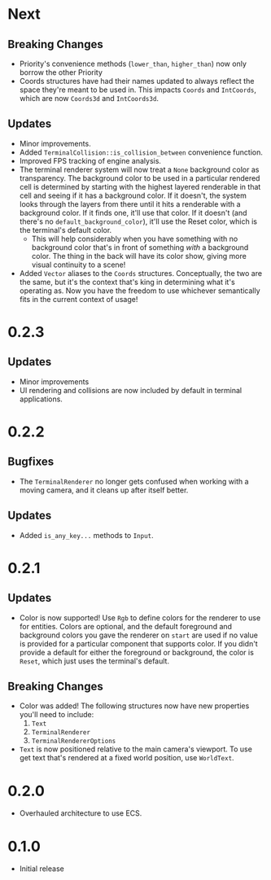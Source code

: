 # Next
## Breaking Changes
  - Priority's convenience methods (`lower_than`, `higher_than`) now only borrow the other Priority
  - Coords structures have had their names updated to always reflect the space they're meant to be used in. This impacts `Coords` and `IntCoords`, which are now `Coords3d` and `IntCoords3d`.
## Updates
  - Minor improvements.
  - Added `TerminalCollision::is_collision_between` convenience function.
  - Improved FPS tracking of engine analysis.
  - The terminal renderer system will now treat a `None` background color as transparency. The background color to be used in a particular rendered cell is determined by starting with the highest layered renderable in that cell and seeing if it has a background color. If it doesn't, the system looks through the layers from there until it hits a renderable with a background color. If it finds one, it'll use that color. If it doesn't (and there's no `default_background_color`), it'll use the Reset color, which is the terminal's default color.
    - This will help considerably when you have something with no background color that's in front of something _with_ a background color. The thing in the back will have its color show, giving more visual continuity to a scene!
  - Added `Vector` aliases to the `Coords` structures. Conceptually, the two are the same, but it's the context that's king in determining what it's operating as. Now you have the freedom to use whichever semantically fits in the current context of usage!

# 0.2.3
## Updates
  - Minor improvements
  - UI rendering and collisions are now included by default in terminal applications.

# 0.2.2
## Bugfixes
  - The `TerminalRenderer` no longer gets confused when working with a moving camera, and it cleans up after itself better.
## Updates
- Added `is_any_key...` methods to `Input`.

# 0.2.1

## Updates
- Color is now supported! Use `Rgb` to define colors for the renderer to use for entities. Colors are optional, and the default foreground and background colors you gave the renderer on `start` are used if no value is provided for a particular component that supports color. If you didn't provide a default for either the foreground or background, the color is `Reset`, which just uses the terminal's default.

## Breaking Changes

- Color was added! The following structures now have new properties you'll need to include:
  1. `Text`
  1. `TerminalRenderer`
  1. `TerminalRendererOptions`
- `Text` is now positioned relative to the main camera's viewport. To use get text that's rendered at a fixed world position, use `WorldText`.

# 0.2.0

- Overhauled architecture to use ECS.

# 0.1.0

- Initial release

